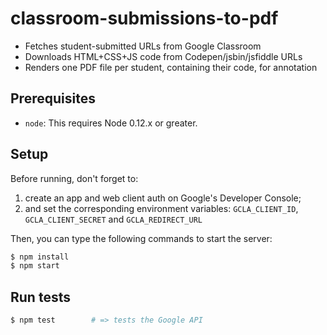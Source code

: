 # classroom-submissions-to-pdf

- Fetches student-submitted URLs from Google Classroom
- Downloads HTML+CSS+JS code from Codepen/jsbin/jsfiddle URLs
- Renders one PDF file per student, containing their code, for annotation

## Prerequisites

- `node`: This requires Node 0.12.x or greater.

## Setup

Before running, don't forget to:

1. create an app and web client auth on Google's Developer Console;   
2. and set the corresponding environment variables: `GCLA_CLIENT_ID`, `GCLA_CLIENT_SECRET` and `GCLA_REDIRECT_URL`

Then, you can type the following commands to start the server:

```sh
$ npm install
$ npm start
```

## Run tests

```sh
$ npm test        # => tests the Google API
```
